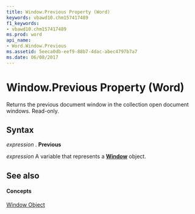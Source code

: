 ```yaml
---
title: Window.Previous Property (Word)
keywords: vbawd10.chm157417489
f1_keywords:
- vbawd10.chm157417489
ms.prod: word
api_name:
- Word.Window.Previous
ms.assetid: 5eeca0db-eef9-88b7-4dac-abec4797b7a7
ms.date: 06/08/2017
---
```



# Window.Previous Property (Word)

Returns the previous document window in the collection open document windows. Read-only.


## Syntax

 _expression_ . **Previous**

 _expression_ A variable that represents a **[Window](window-object-word.md)** object.


## See also


#### Concepts


[Window Object](window-object-word.md)

